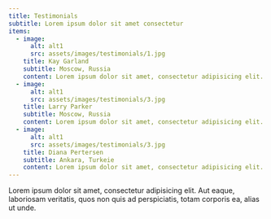 ```yaml
---
title: Testimonials
subtitle: Lorem ipsum dolor sit amet consectetur
items:
  - image:
      alt: alt1
      src: assets/images/testimonials/1.jpg
    title: Kay Garland
    subtitle: Moscow, Russia
    content: Lorem ipsum dolor sit amet, consectetur adipisicing elit. Aut eaque, laboriosam veritatis, quos non quis ad perspiciatis, totam corporis ea, alias ut unde.
  - image:
      alt: alt1
      src: assets/images/testimonials/3.jpg
    title: Larry Parker
    subtitle: Moscow, Russia
    content: Lorem ipsum dolor sit amet, consectetur adipisicing elit. Aut eaque, laboriosam veritatis, quos non quis ad perspiciatis, totam corporis ea, alias ut unde.
  - image:
      alt: alt1
      src: assets/images/testimonials/3.jpg
    title: Diana Pertersen
    subtitle: Ankara, Turkeie
    content: Lorem ipsum dolor sit amet, consectetur adipisicing elit. Aut eaque, laboriosam veritatis, quos non quis ad perspiciatis, totam corporis ea, alias ut unde.
---
```


Lorem ipsum dolor sit amet, consectetur adipisicing elit. Aut eaque, laboriosam veritatis, quos non quis ad perspiciatis, totam corporis ea, alias ut unde.
